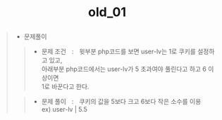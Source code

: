 # <p align="center">old_01</p>
> - 문제풀이
>> - 문제 조건ㅤ:ㅤ윗부분 php코드를 보면 user-lv는 1로 쿠키를 설정하고 있고, <br/>
>> 아래부분 php코드에서는 user-lv가 5 초과여야 풀린다고 하고 6 이상이면<br/>
>> 1로 바꾼다고 한다.
>
>> - 문제 풀이ㅤ:ㅤ쿠키의 값을 5보다 크고 6보다 작은 소수를 이용<br/>
>> ex) user-lv | 5.5